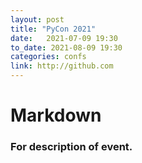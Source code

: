```yaml
---
layout: post
title: "PyCon 2021"
date:   2021-07-09 19:30
to_date: 2021-08-09 19:30
categories: confs
link: http://github.com
---
```


# Markdown
### For description of event.